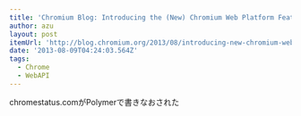 ```yaml
---
title: 'Chromium Blog: Introducing the (New) Chromium Web Platform Feature Dashboard'
author: azu
layout: post
itemUrl: 'http://blog.chromium.org/2013/08/introducing-new-chromium-web-platform.html'
date: '2013-08-09T04:24:03.564Z'
tags:
  - Chrome
  - WebAPI
---
```

chromestatus.comがPolymerで書きなおされた
